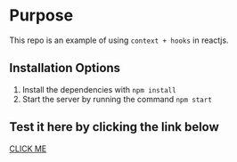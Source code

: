 # Purpose

This repo is an example of using `context + hooks` in reactjs.

## **Installation Options**

1. Install the dependencies with `npm install`
2. Start the server by running the command `npm start`

## **Test it here by clicking the link below**

[CLICK ME](https://mattbman23.github.io/todo_context_hooks)
